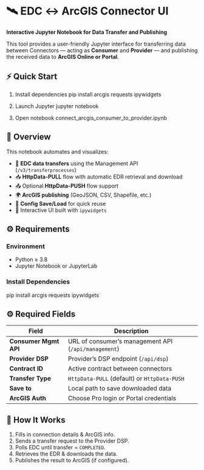 # 🛰️ EDC ↔ ArcGIS Connector UI  
**Interactive Jupyter Notebook for Data Transfer and Publishing**

This tool provides a user-friendly Jupyter interface for transferring data between Connectors — acting as **Consumer** and **Provider** — and publishing the received data to **ArcGIS Online or Portal**.

## ⚡ Quick Start

 1. Install dependencies
pip install arcgis requests ipywidgets

 2. Launch Jupyter
jupyter notebook

 3. Open notebook
connect_arcgis_consumer_to_provider.ipynb

## 🚀 Overview
This notebook automates and visualizes:
- 🔄 **EDC data transfers** using the Management API (`/v3/transferprocesses`)
- 📥 **HttpData-PULL** flow with automatic EDR retrieval and download
- 📤 Optional **HttpData-PUSH** flow support
- 🌍 **ArcGIS publishing** (GeoJSON, CSV, Shapefile, etc.)
- 💾 **Config Save/Load** for quick reuse
- 🧭 Interactive UI built with `ipywidgets`

## ⚙️ Requirements

### Environment
- Python ≥ 3.8  
- Jupyter Notebook or JupyterLab  

### Install Dependencies

pip install arcgis requests ipywidgets

## ⚙️ Required Fields

| Field | Description |
|-------|--------------|
| **Consumer Mgmt API** | URL of consumer’s management API (`/api/management`) |
| **Provider DSP** | Provider’s DSP endpoint (`/api/dsp`) |
| **Contract ID** | Active contract between connectors |
| **Transfer Type** | `HttpData-PULL` (default) or `HttpData-PUSH` |
| **Save to** | Local path to save downloaded data |
| **ArcGIS Auth** | Choose Pro login or Portal credentials |


## 🧭 How It Works 
1. Fills in connection details & ArcGIS info.  
2. Sends a transfer request to the Provider DSP.  
3. Polls EDC until transfer = `COMPLETED`.  
4. Retrieves the EDR & downloads the data.  
5. Publishes the result to ArcGIS (if configured).
